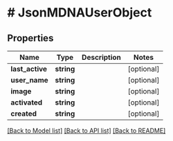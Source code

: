 # # JsonMDNAUserObject

## Properties

Name | Type | Description | Notes
------------ | ------------- | ------------- | -------------
**last_active** | **string** |  | [optional]
**user_name** | **string** |  | [optional]
**image** | **string** |  | [optional]
**activated** | **string** |  | [optional]
**created** | **string** |  | [optional]

[[Back to Model list]](../../README.md#models) [[Back to API list]](../../README.md#endpoints) [[Back to README]](../../README.md)
